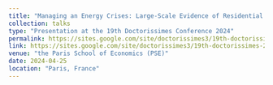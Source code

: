 ```yaml
---
title: "Managing an Energy Crises: Large-Scale Evidence of Residential Natural Gas Savings Through Financial Rewards"
collection: talks
type: "Presentation at the 19th Doctorissimes Conference 2024"
permalink: https://sites.google.com/site/doctorissimes3/19th-doctorissimes-2024
link: https://sites.google.com/site/doctorissimes3/19th-doctorissimes-2024
venue: "the Paris School of Economics (PSE)"
date: 2024-04-25
location: "Paris, France"
---
```

